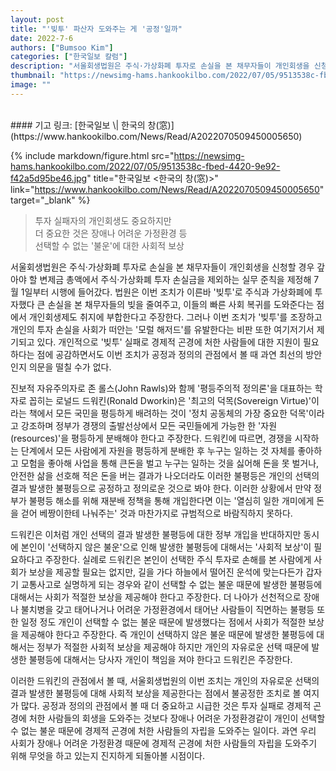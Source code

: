 ```yaml
---
layout: post
title: "'빚투' 파산자 도와주는 게 '공정'일까"
date: 2022-7-6
authors: ["Bumsoo Kim"]
categories: ["한국일보 칼럼"]
description: "서울회생법원은 주식·가상화폐 투자로 손실을 본 채무자들이 개인회생을 신청할 경우 갚아야 할 변제금 총액에서 주식·가상화폐 투자 손실금을 제외하는 실무 준칙을 제정해 7월 1일부터 시행에 들어갔다."
thumbnail: "https://newsimg-hams.hankookilbo.com/2022/07/05/9513538c-fbed-4420-9e92-f42a5d95be46.jpg"
image: ""
---
```


<br>
#### 기고 링크: [한국일보 \| 한국의 창(窓)](https://www.hankookilbo.com/News/Read/A2022070509450005650)

{% include markdown/figure.html src="https://newsimg-hams.hankookilbo.com/2022/07/05/9513538c-fbed-4420-9e92-f42a5d95be46.jpg" title="한국일보 <한국의 창(窓)>" link="https://www.hankookilbo.com/News/Read/A2022070509450005650" target="_blank" %}

> 투자 실패자의 개인회생도 중요하지만 <br> 더 중요한 것은 장애나 어려운 가정환경 등 <br> 선택할 수 없는 '불운'에 대한 사회적 보상

서울회생법원은 주식·가상화폐 투자로 손실을 본 채무자들이 개인회생을 신청할 경우 갚아야 할 변제금 총액에서 주식·가상화폐 투자 손실금을 제외하는 실무 준칙을 제정해 7월 1일부터 시행에 들어갔다. 법원은 이번 조치가 이른바 '빚투'로 주식과 가상화폐에 투자했다 큰 손실을 본 채무자들의 빚을 줄여주고, 이들의 빠른 사회 복귀를 도와준다는 점에서 개인회생제도 취지에 부합한다고 주장한다. 그러나 이번 조치가 '빚투'를 조장하고 개인의 투자 손실을 사회가 떠안는 '모럴 해저드'를 유발한다는 비판 또한 여기저기서 제기되고 있다. 개인적으로 '빚투' 실패로 경제적 곤경에 처한 사람들에 대한 지원이 필요하다는 점에 공감하면서도 이번 조치가 공정과 정의의 관점에서 볼 때 과연 최선의 방안인지 의문을 떨칠 수가 없다.

진보적 자유주의자로 존 롤스(John Rawls)와 함께 '평등주의적 정의론'을 대표하는 학자로 꼽히는 로널드 드워킨(Ronald Dworkin)은 '최고의 덕목(Sovereign Virtue)'이라는 책에서 모든 국민을 평등하게 배려하는 것이 '정치 공동체의 가장 중요한 덕목'이라고 강조하며 정부가 경쟁의 출발선상에서 모든 국민들에게 가능한 한 '자원(resources)'을 평등하게 분배해야 한다고 주장한다. 드워킨에 따르면, 경쟁을 시작하는 단계에서 모든 사람에게 자원을 평등하게 분배한 후 누구는 일하는 것 자체를 좋아하고 모험을 좋아해 사업을 통해 큰돈을 벌고 누구는 일하는 것을 싫어해 돈을 못 벌거나, 안전한 삶을 선호해 적은 돈을 버는 결과가 나오더라도 이러한 불평등은 개인의 선택의 결과 발생한 불평등으로 공정하고 정의로운 것으로 봐야 한다. 이러한 상황에서 만약 정부가 불평등 해소를 위해 재분배 정책을 통해 개입한다면 이는 '열심히 일한 개미에게 돈을 걷어 베짱이한테 나눠주는' 것과 마찬가지로 규범적으로 바람직하지 못하다.

드워킨은 이처럼 개인 선택의 결과 발생한 불평등에 대한 정부 개입을 반대하지만 동시에 본인이 '선택하지 않은 불운'으로 인해 발생한 불평등에 대해서는 '사회적 보상'이 필요하다고 주장한다. 실례로 드워킨은 본인이 선택한 주식 투자로 손해를 본 사람에게 사회가 보상을 제공할 필요는 없지만, 길을 가다 하늘에서 떨어진 운석에 맞는다든가 갑자기 교통사고로 실명하게 되는 경우와 같이 선택할 수 없는 불운 때문에 발생한 불평등에 대해서는 사회가 적절한 보상을 제공해야 한다고 주장한다. 더 나아가 선천적으로 장애나 불치병을 갖고 태어나거나 어려운 가정환경에서 태어난 사람들이 직면하는 불평등 또한 일정 정도 개인이 선택할 수 없는 불운 때문에 발생했다는 점에서 사회가 적절한 보상을 제공해야 한다고 주장한다. 즉 개인이 선택하지 않은 불운 때문에 발생한 불평등에 대해서는 정부가 적절한 사회적 보상을 제공해야 하지만 개인의 자유로운 선택 때문에 발생한 불평등에 대해서는 당사자 개인이 책임을 져야 한다고 드워킨은 주장한다.

이러한 드워킨의 관점에서 볼 때, 서울회생법원의 이번 조치는 개인의 자유로운 선택의 결과 발생한 불평등에 대해 사회적 보상을 제공한다는 점에서 불공정한 조치로 볼 여지가 많다. 공정과 정의의 관점에서 볼 때 더 중요하고 시급한 것은 투자 실패로 경제적 곤경에 처한 사람들의 회생을 도와주는 것보다 장애나 어려운 가정환경같이 개인이 선택할 수 없는 불운 때문에 경제적 곤경에 처한 사람들의 자립을 도와주는 일이다. 과연 우리 사회가 장애나 어려운 가정환경 때문에 경제적 곤경에 처한 사람들의 자립을 도와주기 위해 무엇을 하고 있는지 진지하게 되돌아볼 시점이다.

<br>
